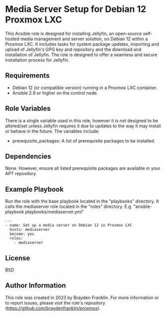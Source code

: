 Media Server Setup for Debian 12 Proxmox LXC
=========

This Ansible role is designed for installing Jellyfin, an open-source self-hosted media management and server solution, on Debian 12 within a Proxmox LXC. It includes tasks for system package updates, importing and upload of Jellyfin's GPG key and repository and the download and installation of Jellyfin. The role is designed to offer a seamless and secure installation process for Jellyfin.

Requirements
------------

- Debian 12 (or compatible version) running in a Proxmox LXC container.
- Ansible 2.9 or higher on the control node.

Role Variables
--------------

There is a single variable used in this role, however it is not designed to be altered/set unless Jellyfin requires it due to updates to the way it may install or behave in the future. The variables include:

- prerequisite_packages: A list of prerequisite packages to be installed.

Dependencies
------------

None. However, ensure all listed prerequisite packages are available in your APT repository.

Example Playbook
----------------

Run the role with the base playbook located in the "playbooks" directory. It calls the mediaserver role located in the "roles" directory. 
E.g. "ansible-playbook playbooks/mediaserver.yml"
```
---
- name: Set up a media server on Debian 12 in Proxmox LXC 
  hosts: mediaserver
  become: yes
  roles:
    - mediaserver
```

License
-------

BSD

Author Information
------------------

This role was created in 2023 by Brayden Franklin. For more information or to report issues, please visit the role's repository (https://github.com/braydenfranklin/proxmox).
